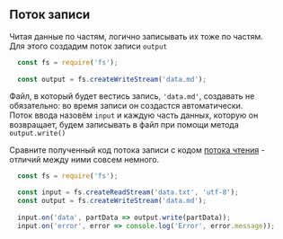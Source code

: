 ## Поток записи
Читая данные по частям, логично записывать их тоже по частям.  
Для этого создадим поток записи `output`  
```js
  const fs = require('fs');
  
  const output = fs.createWriteStream('data.md');
```
Файл, в который будет вестись запись, `'data.md'`, создавать не обязательно: во время записи он создастся автоматически.  
Поток ввода назовём `input` и каждую часть данных, которую он возвращает, будем записывать в файл при помощи метода `output.write()`

Сравните полученный код потока записи с кодом [потока чтения](node/flow-read.md) - отличий между ними совсем немного.  
```js
  const fs = require('fs');

  const input = fs.createReadStream('data.txt', 'utf-8');
  const output = fs.createWriteStream('data.md');
  
  input.on('data', partData => output.write(partData));
  input.on('error', error => console.log('Error', error.message));
```